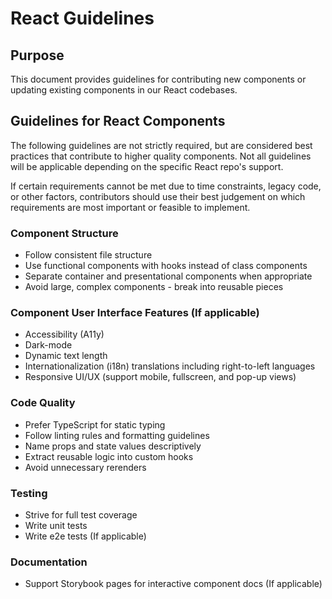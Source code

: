 # React Guidelines

## Purpose

This document provides guidelines for contributing new components or updating existing components in our React codebases.

## Guidelines for React Components

The following guidelines are not strictly required, but are considered best practices that contribute to higher quality components. Not all guidelines will be applicable depending on the specific React repo's support.

If certain requirements cannot be met due to time constraints, legacy code, or other factors, contributors should use their best judgement on which requirements are most important or feasible to implement. 

### Component Structure

- Follow consistent file structure
- Use functional components with hooks instead of class components
- Separate container and presentational components when appropriate
- Avoid large, complex components - break into reusable pieces

### Component User Interface Features (If applicable)

- Accessibility (A11y)
- Dark-mode
- Dynamic text length
- Internationalization (i18n) translations including right-to-left languages
- Responsive UI/UX (support mobile, fullscreen, and pop-up views)

### Code Quality

- Prefer TypeScript for static typing
- Follow linting rules and formatting guidelines
- Name props and state values descriptively
- Extract reusable logic into custom hooks
- Avoid unnecessary rerenders

### Testing

- Strive for full test coverage
- Write unit tests
- Write e2e tests (If applicable)

### Documentation

- Support Storybook pages for interactive component docs (If applicable)